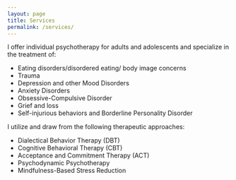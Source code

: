 ```yaml
---
layout: page
title: Services
permalink: /services/
---
```




I offer individual psychotherapy for adults and adolescents and specialize in the treatment of:

* Eating disorders/disordered eating/ body image concerns
* Trauma
* Depression and other Mood Disorders
* Anxiety Disorders
* Obsessive-Compulsive Disorder
* Grief and loss
* Self-injurious behaviors and Borderline Personality Disorder

I utilize and draw from the following therapeutic approaches:

* Dialectical Behavior Therapy (DBT)
* Cognitive Behavioral Therapy (CBT)
* Acceptance and Commitment Therapy (ACT)
* Psychodynamic Psychotherapy
* Mindfulness-Based Stress Reduction



<!--amp-img width="600" height="300" layout="responsive" src="http://lorempixel.com/600/300/sports"></amp-img-->


